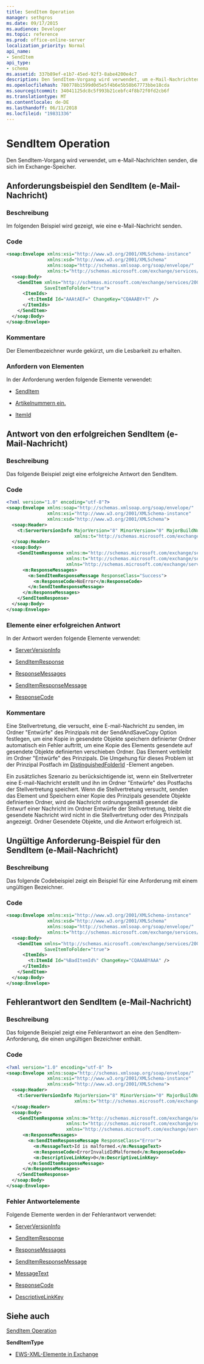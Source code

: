 ```yaml
---
title: SendItem Operation
manager: sethgros
ms.date: 09/17/2015
ms.audience: Developer
ms.topic: reference
ms.prod: office-online-server
localization_priority: Normal
api_name:
- SendItem
api_type:
- schema
ms.assetid: 337b89ef-e1b7-45ed-92f3-8abe4200e4c7
description: Den SendItem-Vorgang wird verwendet, um e-Mail-Nachrichten senden, die sich im Exchange-Speicher.
ms.openlocfilehash: 780778b1599d0d5e5f4b6e5b58b67773bbe18cda
ms.sourcegitcommit: 34041125dc8c5f993b21cebfc4f8b72f0fd2cb6f
ms.translationtype: MT
ms.contentlocale: de-DE
ms.lasthandoff: 06/11/2018
ms.locfileid: "19831336"
---
```

# <a name="senditem-operation"></a>SendItem Operation

Den SendItem-Vorgang wird verwendet, um e-Mail-Nachrichten senden, die sich im Exchange-Speicher.
  
## <a name="senditem-e-mail-message-request-example"></a>Anforderungsbeispiel den SendItem (e-Mail-Nachricht)

### <a name="description"></a>Beschreibung

Im folgenden Beispiel wird gezeigt, wie eine e-Mail-Nachricht senden.
  
### <a name="code"></a>Code

```XML
<soap:Envelope xmlns:xsi="http://www.w3.org/2001/XMLSchema-instance" 
               xmlns:xsd="http://www.w3.org/2001/XMLSchema" 
               xmlns:soap="http://schemas.xmlsoap.org/soap/envelope/" 
               xmlns:t="http://schemas.microsoft.com/exchange/services/2006/types">
  <soap:Body>
    <SendItem xmlns="http://schemas.microsoft.com/exchange/services/2006/messages" 
              SaveItemToFolder="true">
      <ItemIds>
        <t:ItemId Id="AAAtAEF=" ChangeKey="CQAAABY+T" />
      </ItemIds>
    </SendItem>
  </soap:Body>
</soap:Envelope>
```

### <a name="comments"></a>Kommentare

Der Elementbezeichner wurde gekürzt, um die Lesbarkeit zu erhalten.
  
### <a name="request-elements"></a>Anfordern von Elementen

In der Anforderung werden folgende Elemente verwendet:
  
- [SendItem](senditem.md)
    
- [Artikelnummern ein.](itemids.md)
    
- [ItemId](itemid.md)
    
## <a name="successful-senditem-e-mail-message-response"></a>Antwort von den erfolgreichen SendItem (e-Mail-Nachricht)

### <a name="description"></a>Beschreibung

Das folgende Beispiel zeigt eine erfolgreiche Antwort den SendItem.
  
### <a name="code"></a>Code

```XML
<?xml version="1.0" encoding="utf-8"?>
<soap:Envelope xmlns:soap="http://schemas.xmlsoap.org/soap/envelope/" 
               xmlns:xsi="http://www.w3.org/2001/XMLSchema-instance" 
               xmlns:xsd="http://www.w3.org/2001/XMLSchema">
  <soap:Header>
    <t:ServerVersionInfo MajorVersion="8" MinorVersion="0" MajorBuildNumber="602" MinorBuildNumber="0" 
                         xmlns:t="http://schemas.microsoft.com/exchange/services/2006/types" />
  </soap:Header>
  <soap:Body>
    <SendItemResponse xmlns:m="http://schemas.microsoft.com/exchange/services/2006/messages" 
                      xmlns:t="http://schemas.microsoft.com/exchange/services/2006/types" 
                      xmlns="http://schemas.microsoft.com/exchange/services/2006/messages">
      <m:ResponseMessages>
        <m:SendItemResponseMessage ResponseClass="Success">
          <m:ResponseCode>NoError</m:ResponseCode>
        </m:SendItemResponseMessage>
      </m:ResponseMessages>
    </SendItemResponse>
  </soap:Body>
</soap:Envelope>
```

### <a name="successful-response-elements"></a>Elemente einer erfolgreichen Antwort

In der Antwort werden folgende Elemente verwendet:
  
- [ServerVersionInfo](serverversioninfo.md)
    
- [SendItemResponse](senditemresponse.md)
    
- [ResponseMessages](responsemessages.md)
    
- [SendItemResponseMessage](senditemresponsemessage.md)
    
- [ResponseCode](responsecode.md)
    
### <a name="comments"></a>Kommentare

Eine Stellvertretung, die versucht, eine E-mail-Nachricht zu senden, im Ordner "Entwürfe" des Prinzipals mit der SendAndSaveCopy Option festlegen, um eine Kopie in gesendete Objekte speichern definierter Ordner automatisch ein Fehler auftritt, um eine Kopie des Elements gesendete auf gesendete Objekte definierten verschieben Ordner. Das Element verbleibt im Ordner "Entwürfe" des Prinzipals. Die Umgehung für dieses Problem ist der Prinzipal Postfach im [DistinguishedFolderId](distinguishedfolderid.md) -Element angeben. 
  
Ein zusätzliches Szenario zu berücksichtigende ist, wenn ein Stellvertreter eine E-mail-Nachricht erstellt und ihn im Ordner "Entwürfe" des Postfachs der Stellvertretung speichert. Wenn die Stellvertretung versucht, senden das Element und Speichern einer Kopie des Prinzipals gesendete Objekte definierten Ordner, wird die Nachricht ordnungsgemäß gesendet die Entwurf einer Nachricht im Ordner Entwürfe der Stellvertretung, bleibt die gesendete Nachricht wird nicht in die Stellvertretung oder des Prinzipals angezeigt. Ordner Gesendete Objekte, und die Antwort erfolgreich ist.
  
## <a name="invalid-senditem-e-mail-message-request-example"></a>Ungültige Anforderung-Beispiel für den SendItem (e-Mail-Nachricht)

### <a name="description"></a>Beschreibung

Das folgende Codebeispiel zeigt ein Beispiel für eine Anforderung mit einem ungültigen Bezeichner.
  
### <a name="code"></a>Code

```XML
<soap:Envelope xmlns:xsi="http://www.w3.org/2001/XMLSchema-instance" 
               xmlns:xsd="http://www.w3.org/2001/XMLSchema" 
               xmlns:soap="http://schemas.xmlsoap.org/soap/envelope/" 
               xmlns:t="http://schemas.microsoft.com/exchange/services/2006/types">
  <soap:Body>
    <SendItem xmlns="http://schemas.microsoft.com/exchange/services/2006/messages" 
              SaveItemToFolder="true">
      <ItemIds>
        <t:ItemId Id="%BadItemId%" ChangeKey="CQAAABYAAA" />
      </ItemIds>
    </SendItem>
  </soap:Body>
</soap:Envelope>
```

## <a name="senditem-e-mail-message-error-response"></a>Fehlerantwort den SendItem (e-Mail-Nachricht)

### <a name="description"></a>Beschreibung

Das folgende Beispiel zeigt eine Fehlerantwort an eine den SendItem-Anforderung, die einen ungültigen Bezeichner enthält.
  
### <a name="code"></a>Code

```XML
<?xml version="1.0" encoding="utf-8" ?>
<soap:Envelope xmlns:soap="http://schemas.xmlsoap.org/soap/envelope/" 
               xmlns:xsi="http://www.w3.org/2001/XMLSchema-instance" 
               xmlns:xsd="http://www.w3.org/2001/XMLSchema">
  <soap:Header>
    <t:ServerVersionInfo MajorVersion="8" MinorVersion="0" MajorBuildNumber="602" MinorBuildNumber="0" 
                         xmlns:t="http://schemas.microsoft.com/exchange/services/2006/types" />
  </soap:Header>
  <soap:Body>
    <SendItemResponse xmlns:m="http://schemas.microsoft.com/exchange/services/2006/messages" 
                      xmlns:t="http://schemas.microsoft.com/exchange/services/2006/types" 
                      xmlns="http://schemas.microsoft.com/exchange/services/2006/messages">
      <m:ResponseMessages>
        <m:SendItemResponseMessage ResponseClass="Error">
          <m:MessageText>Id is malformed.</m:MessageText>
          <m:ResponseCode>ErrorInvalidIdMalformed</m:ResponseCode>
          <m:DescriptiveLinkKey>0</m:DescriptiveLinkKey>
        </m:SendItemResponseMessage>
      </m:ResponseMessages>
    </SendItemResponse>
  </soap:Body>
</soap:Envelope>
```

### <a name="error-response-elements"></a>Fehler Antwortelemente

Folgende Elemente werden in der Fehlerantwort verwendet:
  
- [ServerVersionInfo](serverversioninfo.md)
    
- [SendItemResponse](senditemresponse.md)
    
- [ResponseMessages](responsemessages.md)
    
- [SendItemResponseMessage](senditemresponsemessage.md)
    
- [MessageText](messagetext.md)
    
- [ResponseCode](responsecode.md)
    
- [DescriptiveLinkKey](descriptivelinkkey.md)
    
## <a name="see-also"></a>Siehe auch



[SendItem Operation](senditem-operation.md)
  
 **SendItemType**


- [EWS-XML-Elemente in Exchange](ews-xml-elements-in-exchange.md)

